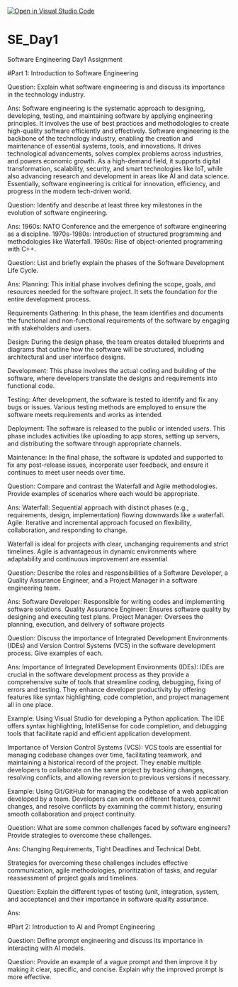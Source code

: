 [![Open in Visual Studio Code](https://classroom.github.com/assets/open-in-vscode-2e0aaae1b6195c2367325f4f02e2d04e9abb55f0b24a779b69b11b9e10269abc.svg)](https://classroom.github.com/online_ide?assignment_repo_id=18357946&assignment_repo_type=AssignmentRepo)
# SE_Day1
Software Engineering Day1 Assignment

#Part 1: Introduction to Software Engineering

Question:
Explain what software engineering is and discuss its importance in the technology industry.

Ans:
Software engineering is the systematic approach to designing, developing, testing, and maintaining software by applying engineering principles. It involves the use of best practices and methodologies to create high-quality software efficiently and effectively.
Software engineering is the backbone of the technology industry, enabling the creation and maintenance of essential systems, tools, and innovations. It drives technological advancements, solves complex problems across industries, and powers economic growth. As a high-demand field, it supports digital transformation, scalability, security, and smart technologies like IoT, while also advancing research and development in areas like AI and data science. Essentially, software engineering is critical for innovation, efficiency, and progress in the modern tech-driven world.

Question:
Identify and describe at least three key milestones in the evolution of software engineering.

Ans:
1960s: NATO Conference and the emergence of software engineering as a discipline.
1970s-1980s: Introduction of structured programming and methodologies like Waterfall.
1980s: Rise of object-oriented programming with C++.

Question:
List and briefly explain the phases of the Software Development Life Cycle.

Ans:
Planning: This initial phase involves defining the scope, goals, and resources needed for the software project. It sets the foundation for the entire development process.

Requirements Gathering: In this phase, the team identifies and documents the functional and non-functional requirements of the software by engaging with stakeholders and users.

Design: During the design phase, the team creates detailed blueprints and diagrams that outline how the software will be structured, including architectural and user interface designs.

Development: This phase involves the actual coding and building of the software, where developers translate the designs and requirements into functional code.

Testing: After development, the software is tested to identify and fix any bugs or issues. Various testing methods are employed to ensure the software meets requirements and works as intended.

Deployment: The software is released to the public or intended users. This phase includes activities like uploading to app stores, setting up servers, and distributing the software through appropriate channels.

Maintenance: In the final phase, the software is updated and supported to fix any post-release issues, incorporate user feedback, and ensure it continues to meet user needs over time.

Question:
Compare and contrast the Waterfall and Agile methodologies. Provide examples of scenarios where each would be appropriate.

Ans:
Waterfall: Sequential approach with distinct phases (e.g., requirements, design, implementation) flowing downwards like a waterfall.
Agile: Iterative and incremental approach focused on flexibility, collaboration, and responding to change.

Waterfall is ideal for projects with clear, unchanging requirements and strict timelines. Agile is advantageous in dynamic environments where adaptability and continuous improvement are essential

Question:
Describe the roles and responsibilities of a Software Developer, a Quality Assurance Engineer, and a Project Manager in a software engineering team.

Ans:
Software Developer: Responsible for writing codes and implementing software solutions.
Quality Assurance Engineer: Ensures software quality by designing and executing test plans.
Project Manager: Oversees the planning, execution, and delivery of software projects

Question:
Discuss the importance of Integrated Development Environments (IDEs) and Version Control Systems (VCS) in the software development process. Give examples of each.

Ans:
Importance of Integrated Development Environments (IDEs):
IDEs are crucial in the software development process as they provide a comprehensive suite of tools that streamline coding, debugging, fixing of errors and testing. They enhance developer productivity by offering features like syntax highlighting, code completion, and project management all in one place.

Example:
Using Visual Studio for developing a Python application. The IDE offers syntax highlighting, IntelliSense for code completion, and debugging tools that facilitate rapid and efficient application development.

Importance of Version Control Systems (VCS):
VCS tools are essential for managing codebase changes over time, facilitating teamwork, and maintaining a historical record of the project. They enable multiple developers to collaborate on the same project by tracking changes, resolving conflicts, and allowing reversion to previous versions if necessary.

Example:
Using Git/GitHub for managing the codebase of a web application developed by a team. Developers can work on different features, commit changes, and resolve conflicts by examining the commit history, ensuring smooth collaboration and project continuity.

Question:
What are some common challenges faced by software engineers? Provide strategies to overcome these challenges.

Ans:
Changing Requirements, Tight Deadlines and Technical Debt.

Strategies for overcoming these challenges includes effective communication, agile methodologies, prioritization of tasks, and regular reassessment of project goals and timelines.

Question:
Explain the different types of testing (unit, integration, system, and acceptance) and their importance in software quality assurance.

Ans:


#Part 2: Introduction to AI and Prompt Engineering

Question:
Define prompt engineering and discuss its importance in interacting with AI models.

Question:
Provide an example of a vague prompt and then improve it by making it clear, specific, and concise. Explain why the improved prompt is more effective.
